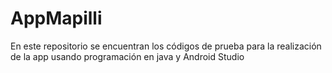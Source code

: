 # AppMapilli

En este repositorio se encuentran los códigos de prueba para la realización de la app usando programación en java y Android Studio

